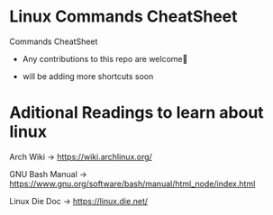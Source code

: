 # Linux Commands CheatSheet

Commands CheatSheet




- Any contributions to this repo are welcome🐧

- will be adding more shortcuts soon


# Aditional Readings to learn about linux 

Arch Wiki -> https://wiki.archlinux.org/

GNU Bash Manual -> https://www.gnu.org/software/bash/manual/html_node/index.html

Linux Die Doc -> https://linux.die.net/
